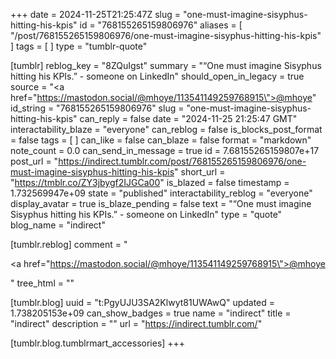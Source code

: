 +++
date = 2024-11-25T21:25:47Z
slug = "one-must-imagine-sisyphus-hitting-his-kpis"
id = "768155265159806976"
aliases = [ "/post/768155265159806976/one-must-imagine-sisyphus-hitting-his-kpis" ]
tags = [ ]
type = "tumblr-quote"

[tumblr]
reblog_key = "8ZQuIgst"
summary = "“One must imagine Sisyphus hitting his KPIs.” - someone on LinkedIn"
should_open_in_legacy = true
source = "<a href=\"https://mastodon.social/@mhoye/113541149259768915\">@mhoye</a>"
id_string = "768155265159806976"
slug = "one-must-imagine-sisyphus-hitting-his-kpis"
can_reply = false
date = "2024-11-25 21:25:47 GMT"
interactability_blaze = "everyone"
can_reblog = false
is_blocks_post_format = false
tags = [ ]
can_like = false
can_blaze = false
format = "markdown"
note_count = 0.0
can_send_in_message = true
id = 7.68155265159807e+17
post_url = "https://indirect.tumblr.com/post/768155265159806976/one-must-imagine-sisyphus-hitting-his-kpis"
short_url = "https://tmblr.co/ZY3jbygf2IJGCa00"
is_blazed = false
timestamp = 1.732569947e+09
state = "published"
interactability_reblog = "everyone"
display_avatar = true
is_blaze_pending = false
text = "“One must imagine Sisyphus hitting his KPIs.” - someone on LinkedIn"
type = "quote"
blog_name = "indirect"

[tumblr.reblog]
comment = "<p><a href=\"https://mastodon.social/@mhoye/113541149259768915\">@mhoye</a></p>"
tree_html = ""

[tumblr.blog]
uuid = "t:PgyUJU3SA2Klwyt81UWAwQ"
updated = 1.738205153e+09
can_show_badges = true
name = "indirect"
title = "indirect"
description = ""
url = "https://indirect.tumblr.com/"

[tumblr.blog.tumblrmart_accessories]
+++
